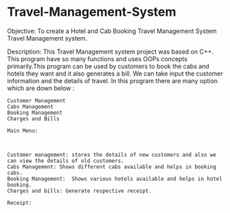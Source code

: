 # Travel-Management-System
Objective: To create a Hotel and Cab Booking Travel Management System
Travel Management system.

Description: This Travel Management system project was based on C++. This program have so many functions and uses OOPs concepts primarily.This program can be used by customers to book the cabs and hotels they want and it also generates a bill. We can take input the customer information and the details of travel. In this program there are many option which are down below :

    Customer Management
    Cabs Management
    Booking Management
    Charges and Bills
    
    Main Menu:
  

   
    Customer management: stores the details of new customers and also we can view the details of old customers.
    Cabs Management: Shows different cabs available and helps in booking cabs.
    Booking Management:  Shows various hotels available and helps in hotel booking.
    Charges and bills: Generate respective receipt.
    
    Receipt:
   


